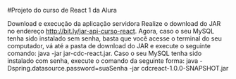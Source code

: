 #Projeto do curso de React 1 da Alura

Download e execução da aplicação servidora
Realize o download do JAR no endereço http://bit.ly/jar-api-curso-react.
Agora, caso o seu MySQL tenha sido instalado sem senha, basta que você acesse o terminal do seu computador,
vá até a pasta de download do JAR e execute o seguinte comando: java -jar jar-cdc-react.jar. Caso o seu MySQL tenha sido instalado com senha,
execute o comando da seguinte forma: java -Dspring.datasource.password=suaSenha -jar cdcreact-1.0.0-SNAPSHOT.jar